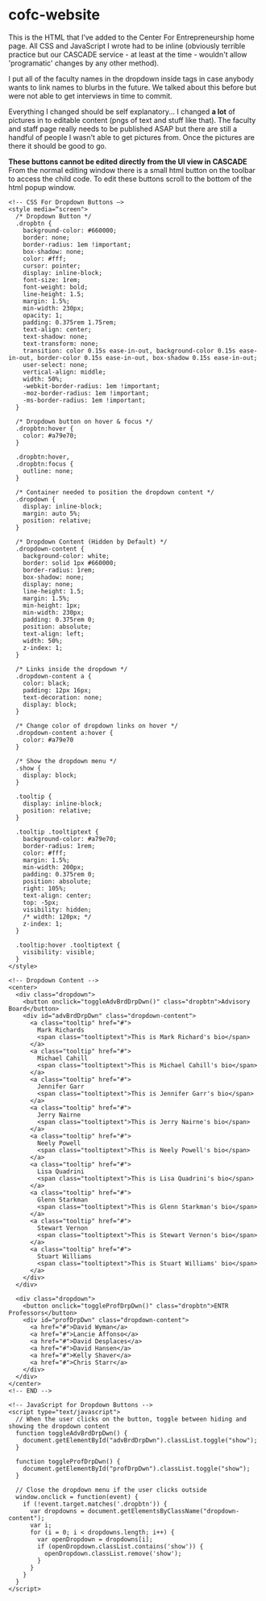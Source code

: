 # cofc-website

This is the HTML that I’ve added to the Center For Entrepreneurship home page.
All CSS and JavaScript I wrote had to be inline (obviously terrible practice but
our CASCADE service - at least at the time - wouldn't allow 'programatic' changes
by any other method).

I put all of the faculty names in the dropdown inside <a></a> tags in case anybody
wants to link names to blurbs in the future. We talked about this before but were
not able to get interviews in time to commit.

Everything I changed should be self explanatory... I changed **a lot** of pictures
in to editable content (pngs of text and stuff like that). The faculty and staff 
page really needs to be published ASAP but there are still a handful of people I 
wasn't able to get pictures from. Once the pictures are there it should be good to go.

**These buttons cannot be edited directly from the UI view in CASCADE**
From the normal editing window there is a small html button on the toolbar to access
the child code. To edit these buttons scroll to the bottom of the html popup window.

```
<!-- CSS For Dropdown Buttons —>
<style media=“screen">
  /* Dropdown Button */
  .dropbtn {
    background-color: #660000;
    border: none;
    border-radius: 1em !important;
    box-shadow: none;
    color: #fff;
    cursor: pointer;
    display: inline-block;
    font-size: 1rem;
    font-weight: bold;
    line-height: 1.5;
    margin: 1.5%;
    min-width: 230px;
    opacity: 1;
    padding: 0.375rem 1.75rem;
    text-align: center;
    text-shadow: none;
    text-transform: none;
    transition: color 0.15s ease-in-out, background-color 0.15s ease-in-out, border-color 0.15s ease-in-out, box-shadow 0.15s ease-in-out;
    user-select: none;
    vertical-align: middle;
    width: 50%;
    -webkit-border-radius: 1em !important;
    -moz-border-radius: 1em !important;
    -ms-border-radius: 1em !important;
  }

  /* Dropdown button on hover & focus */
  .dropbtn:hover {
    color: #a79e70;
  }

  .dropbtn:hover,
  .dropbtn:focus {
    outline: none;
  }

  /* Container needed to position the dropdown content */
  .dropdown {
    display: inline-block;
    margin: auto 5%;
    position: relative;
  }

  /* Dropdown Content (Hidden by Default) */
  .dropdown-content {
    background-color: white;
    border: solid 1px #660000;
    border-radius: 1rem;
    box-shadow: none;
    display: none;
    line-height: 1.5;
    margin: 1.5%;
    min-height: 1px;
    min-width: 230px;
    padding: 0.375rem 0;
    position: absolute;
    text-align: left;
    width: 50%;
    z-index: 1;
  }

  /* Links inside the dropdown */
  .dropdown-content a {
    color: black;
    padding: 12px 16px;
    text-decoration: none;
    display: block;
  }

  /* Change color of dropdown links on hover */
  .dropdown-content a:hover {
    color: #a79e70
  }

  /* Show the dropdown menu */
  .show {
    display: block;
  }

  .tooltip {
    display: inline-block;
    position: relative;
  }

  .tooltip .tooltiptext {
    background-color: #a79e70;
    border-radius: 1rem;
    color: #fff;
    margin: 1.5%;
    min-width: 200px;
    padding: 0.375rem 0;
    position: absolute;
    right: 105%;
    text-align: center;
    top: -5px;
    visibility: hidden;
    /* width: 120px; */
    z-index: 1;
  }

  .tooltip:hover .tooltiptext {
    visibility: visible;
  }
</style>

<!-- Dropdown Content -->
<center>
  <div class="dropdown">
    <button onclick="toggleAdvBrdDrpDwn()" class="dropbtn">Advisory Board</button>
    <div id="advBrdDrpDwn" class="dropdown-content">
      <a class="tooltip" href="#">
        Mark Richards
        <span class="tooltiptext">This is Mark Richard's bio</span>
      </a>
      <a class="tooltip" href="#">
        Michael Cahill
        <span class="tooltiptext">This is Michael Cahill's bio</span>
      </a>
      <a class="tooltip" href="#">
        Jennifer Garr
        <span class="tooltiptext">This is Jennifer Garr's bio</span>
      </a>
      <a class="tooltip" href="#">
        Jerry Nairne
        <span class="tooltiptext">This is Jerry Nairne's bio</span>
      </a>
      <a class="tooltip" href="#">
        Neely Powell
        <span class="tooltiptext">This is Neely Powell's bio</span>
      </a>
      <a class="tooltip" href="#">
        Lisa Quadrini
        <span class="tooltiptext">This is Lisa Quadrini's bio</span>
      </a>
      <a class="tooltip" href="#">
        Glenn Starkman
        <span class="tooltiptext">This is Glenn Starkman's bio</span>
      </a>
      <a class="tooltip" href="#">
        Stewart Vernon
        <span class="tooltiptext">This is Stewart Vernon's bio</span>
      </a>
      <a class="tooltip" href="#">
        Stuart Williams
        <span class="tooltiptext">This is Stuart Williams' bio</span>
      </a>
    </div>
  </div>

  <div class="dropdown">
    <button onclick="toggleProfDrpDwn()" class="dropbtn">ENTR Professors</button>
    <div id="profDrpDwn" class="dropdown-content">
      <a href="#">David Wyman</a>
      <a href="#">Lancie Affonso</a>
      <a href="#">David Desplaces</a>
      <a href="#">David Hansen</a>
      <a href="#">Kelly Shaver</a>
      <a href="#">Chris Starr</a>
    </div>
  </div>
</center>
<!-- END -->

<!-- JavaScript for Dropdown Buttons -->
<script type="text/javascript">
  // When the user clicks on the button, toggle between hiding and showing the dropdown content
  function toggleAdvBrdDrpDwn() {
    document.getElementById("advBrdDrpDwn").classList.toggle("show");
  }

  function toggleProfDrpDwn() {
    document.getElementById("profDrpDwn").classList.toggle("show");
  }

  // Close the dropdown menu if the user clicks outside
  window.onclick = function(event) {
    if (!event.target.matches('.dropbtn')) {
      var dropdowns = document.getElementsByClassName("dropdown-content");
      var i;
      for (i = 0; i < dropdowns.length; i++) {
        var openDropdown = dropdowns[i];
        if (openDropdown.classList.contains('show')) {
          openDropdown.classList.remove('show');
        }
      }
    }
  }
</script>
```
